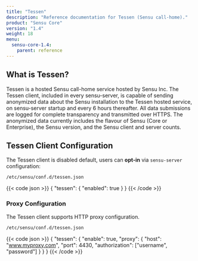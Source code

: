 ```yaml
---
title: "Tessen"
description: "Reference documentation for Tessen (Sensu call-home)."
product: "Sensu Core"
version: "1.4"
weight: 18
menu:
  sensu-core-1.4:
    parent: reference
---
```


## What is Tessen?

Tessen is a hosted Sensu call-home service hosted by Sensu Inc. The Tessen client, included in every sensu-server, is capable of sending anonymized data about the Sensu installation to the Tessen hosted service, on sensu-server startup and every 6 hours thereafter. All data submissions are logged for complete transparency and transmitted over HTTPS. The anonymized data currently includes the flavour of Sensu (Core or Enterprise), the Sensu version, and the Sensu client and server counts.

## Tessen Client Configuration

The Tessen client is disabled default, users can **opt-in** via `sensu-server` configuration:

`/etc/sensu/conf.d/tessen.json`

{{< code json >}}
{
  "tessen": {
    "enabled": true
  }
}
{{< /code >}}

### Proxy Configuration

The Tessen client supports HTTP proxy configuration.

`/etc/sensu/conf.d/tessen.json`

{{< code json >}}
{
  "tessen": {
    "enable": true,
    "proxy": {
      "host": "www.myproxy.com",
      "port": 4430,
      "authorization": ["username", "password"]
    }
  }
}
{{< /code >}}
